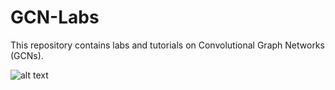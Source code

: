 # GCN-Labs
This repository contains labs and tutorials on Convolutional Graph Networks (GCNs).

![alt text](https://gowrishankar.info/blog/graph-convolution-network-a-practical-implementation-of-vertex-classifier-and-its-mathematical-basis/gcn.png "gcn")
